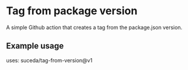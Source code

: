 # Tag from package version

A simple Github action that creates a tag from the package.json version.

## Example usage

uses: suceda/tag-from-version@v1